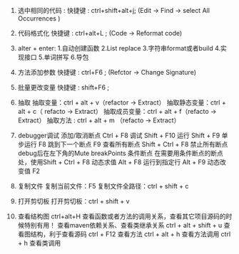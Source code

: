 1. 选中相同的代码 :
快捷键 : ctrl+shift+alt+j; (Edit -> Find -> select All Occurrences )

2. 代码格式化
快捷键 : ctrl+alt+L ; (Code -> Reformat code)
3. alter + enter:
1.自动创建函数
2.List replace
3.字符串format或者build
4.实现接口
5.单词拼写
6.导包

4. 方法添加参数
快捷键 : ctrl+F6 ; (Refctor -> Change Signature)

5. 批量更改变量
快捷键 : shift+F6 ;

6. 抽取
抽取变量：ctrl + alt + v（refactor -> Extract）
抽取静态变量：ctrl + alt + c（ refacto -> Extract）
抽取成员变量：ctrl + alt + f（refacto -> Extract）
抽取方法 : ctrl + alt + m （refacto -> Extract）

7. debugger调试
添加/取消断点	Ctrl + F8
调试			Shift + F10
运行			Shift + F9
单步运行		F8
跳到下一个断点	F9
查看所有断点	Shift + Ctrl + F8
禁止所有断点	debug后在左下角的Mute breakPoints
条件断点		在需要用条件断点的断点处，使用Shift + Ctrl + F8
动态求值		Alt + F8
运行到指定行	Alt + F9
动态改变值		F2

8. 复制文件
复制当前文件：F5
复制文件全路径：ctrl + shift + c

9. 打开剪切板
打开剪切板：ctrl + shift + v

9. 查看结构图
ctrl+alt+H 查看函数或者方法的调用关系，查看其它项目源码的时候特别有用！
 查看maven依赖关系、查看类继承关系
ctrl + alt + shift + u 查看图结构，利于查看源码
ctrl + F12 查看方法
ctrl + alt + h 查看方法调用
ctrl + h 查看类调用
